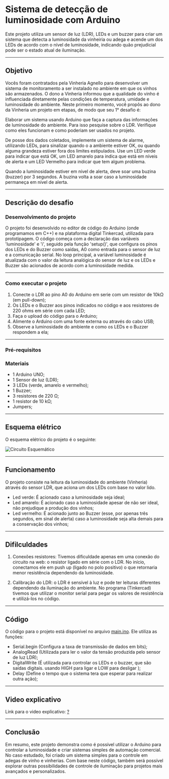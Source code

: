 # Sistema de detecção de luminosidade com Arduino


Este projeto utiliza um sensor de luz (LDR), LEDs e um buzzer para criar um sistema que detecta a luminosidade da vinheiria ou adega e acende um dos LEDs de acordo com o nível de luminosidade, indicando quão prejudicial pode ser o estado atual de iluminação.

-------------------
## Objetivo

Vocês foram contratados pela Vinheria Agnello para desenvolver um sistema de monitoramento a ser instalado no ambiente em que os vinhos são armazenados. O dono a Vinheria informou que a qualidade do vinho é influenciada diretamente pelas condições de temperatura, umidade e luminosidade do ambiente. Neste primeiro momento, você propôs ao dono da Vinheria um projeto em etapas, de modo que seu 1° desafio é:

Elaborar um sistema usando Arduino que faça a captura das informações de luminosidade do ambiente.  Para isso pesquise sobre o LDR. Verifique como eles funcionam e como poderiam ser usados no projeto.

De posse dos dados coletados, implemente um sistema de alarme, utilizando LEDs, para sinalizar quando o a ambiente estiver OK, ou quando alguma grandeza estiver fora dos limites estipulados.  Use um LED verde para indicar que está OK, um LED amarelo para indica que está em níveis de alerta e um LED Vermelho para indicar que tem algum problema.

Quando a luminosidade estiver em nível de alerta, deve soar uma buzina (buzzer) por 3 segundos. A buzina volta a soar caso a luminosidade permaneça em nível de alerta.

-------------------
## Descrição do desafio

### Desenvolvimento do projeto
   
   O projeto foi desenvolvido no editor de código do Arduino (onde programamos em C++) e na plataforma digital Tinkercad, utilizada para prototipagem. O código começa com a declaração das variáveis 'luminosidade' e 'i', seguido pela função 'setup()', que configura os pinos dos LEDs e do Buzzer como saídas, A0 como entrada para o sensor de luz e a comunicação serial. No loop principal, a variável luminosidade é atualizada com o valor da leitura analógica do sensor de luz e os LEDs e Buzzer são acionados de acordo com a luminosidade medida.


--------------------
### Como executar o projeto

1. Conecte o LDR ao pino A0 do Arduino em serie com um resistor de 10kΩ (em pull-down);  
2. Os LEDs e o Buzzer aos pinos indicados no código e aos resistores de 220 ohms em série com cada LED;
3. Faça o upload do código para o Arduino;
4. Alimente o Arduino com uma fonte externa ou através do cabo USB;
5. Observe a luminosidade do ambiente e como os LEDs e o Buzzer respondem a ela;
   
------------------------
### Pré-requisitos
   
  ### Materiais

- 1 Arduino UNO;
- 1 Sensor de luz (LDR);
- 3 LEDs (verde, amarelo e vermelho);
- 1 Buzzer;
- 3 resistores de 220 Ω;
- 1 resistor de 10 kΩ;
- Jumpers;

----------------------

## Esquema elétrico

O esquema elétrico do projeto é o seguinte:

![Circuito Esquemático](https://github.com/devCaiqueWS/sensor-luminosidade/blob/main/circuito.jpeg)

--------------------
## Funcionamento

O projeto consiste na leitura da luminosidade do ambiente (Vinheria) através do sensor LDR, que aciona um dos LEDs com base no valor lido.

- Led verde: É acionado caso a luminosidade seja ideal;
- Led amarelo: É acionado caso a luminosidade apesar de não ser ideal, não prejudique a produção dos vinhos;
- Led vermelho: É acionado junto ao Buzzer (esse, por apenas três segundos, em sinal de alerta) caso a luminosidade seja alta demais para a conservação dos vinhos;

----------------------------
## Difilculdades

1. Conexões resistores: Tivemos dificuldade apenas em uma conexão do circuito na web: o resistor ligado em série com o LDR. No início, conectamos ele em push up (ligado no polo positivo) o que retornaria menor resistência dependendo da luminosidade.

2. Calibração do LDR: o LDR é sensível à luz e pode ter leituras diferentes dependendo da iluminação do ambiente. No programa (Tinkercad) tivemos que utilizar o monitor serial para pegar os valores de resistência e utilizá-los no código.

---------------------------------
## Código

O código para o projeto está disponível no arquivo <a href="https://github.com/devCaiqueWS/sensor-luminosidade/blob/main/main.ino">main.ino</a>. Ele utiliza as funções:

- Serial.begin (Configura a taxa de transmissão de dados em bits);
- AnalogRead (Utilizada para ler o valor da tensão produzida pelo sensor de luz LDR);
- DigitalWrite (É utilizada para controlar os LEDs e o buzzer, que são saídas digitais. usando HIGH para ligar e LOW para desligar );
- Delay (Define o tempo que o sistema tera que esperar para realizar outra ação);

----------------------------
## Video explicativo

Link para o video explicativo: <a href="#">?</a>

---------------------------
## Conclusão

<p>
   Em resumo, este projeto demonstra como é possível utilizar o Arduino para controlar a luminosidade e criar sistemas simples de automação comercial. No caso estudado, foi criado um sistema simples para o controle em adegas de vinho e vinherias. Com base neste código, também será possível explorar outras possibilidades de controle de iluminação para projetos mais avançados e personalizados.
</p> 
